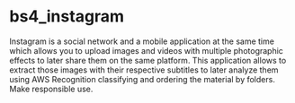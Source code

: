# bs4_instagram
Instagram is a social network and a mobile application at the same time which allows you to upload images and videos with multiple photographic effects to later share them on the same platform.  This application allows to extract those images with their respective subtitles to later analyze them using AWS Recognition classifying and ordering the material by folders.   Make responsible use.
